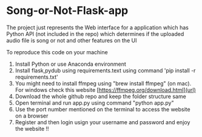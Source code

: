 # Song-or-Not-Flask-app
The project just represents the Web interface for a application which has Python API (not included in the repo) which determines if the uploaded audio file is song or not and other features on the UI

To reproduce this code on your machine 
1. Install Python or use Anaconda environment
2. Install flask,pydub using requirements.text using command 'pip install -r requirements.txt'
3. You might need to install ffmpeg using "brew install ffmpeg" (on mac). For windows check this website [https://ffmpeg.org/download.html](url)
4. Download the whole github repo and keep the folder structure same
5. Open terminal and run app.py using command "python app.py"
6. Use the port number mentioned on the terminal to access the website on a browser
7. Register and then login usign your username and password and enjoy the website !!
